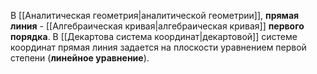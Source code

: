В [[Аналитическая геометрия|аналитической геометрии]], **прямая линия** - [[Алгебраическая кривая|алгебраическая кривая]] **первого порядка**. В [[Декартова система координат|декартовой]] системе координат прямая линия задается на плоскости уравнением первой степени (**линейное уравнение**).